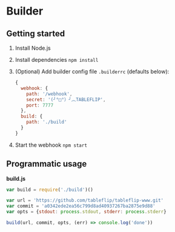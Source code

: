# Builder

## Getting started

1. Install Node.js
2. Install dependencies `npm install`
3. (Optional) Add builder config file `.builderrc` (defaults below):

    ```js
    {
      webhook: {
        path: '/webhook',
        secret: '(╯°□°）╯︵TABLEFLIP',
        port: 7777
      },
      build: {
        path: './build'
      }
    }
    ```
4. Start the webhook `npm start`

## Programmatic usage

**build.js**
```js
var build = require('./build')()

var url = 'https://github.com/tableflip/tableflip-www.git'
var commit = 'a0342ede2ea56c799d8ad40937267ba2875e9d88'
var opts = {stdout: process.stdout, stderr: process.stderr}

build(url, commit, opts, (err) => console.log('done'))
```
